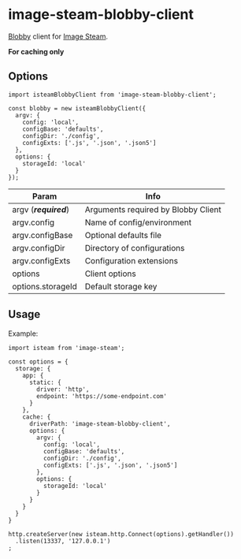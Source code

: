 # image-steam-blobby-client
[Blobby](https://github.com/asilvas/blobby) client for [Image Steam](https://github.com/asilvas/node-image-steam).

**For caching only**


## Options

```ecmascript 6
import isteamBlobbyClient from 'image-steam-blobby-client';

const blobby = new isteamBlobbyClient({
  argv: {
    config: 'local',
    configBase: 'defaults',
    configDir: './config',
    configExts: ['.js', '.json', '.json5']
  },
  options: {
    storageId: 'local'
  }
});
```

| Param | Info |
| --- | --- |
| argv (***required***) | Arguments required by Blobby Client |
| argv.config | Name of config/environment |
| argv.configBase | Optional defaults file |
| argv.configDir | Directory of configurations |
| argv.configExts | Configuration extensions |
| options | Client options |
| options.storageId | Default storage key |


## Usage

Example:

```ecmascript 6
import isteam from 'image-steam';

const options = {
  storage: {
    app: {
      static: {
        driver: 'http',
        endpoint: 'https://some-endpoint.com'
      }
    },
    cache: {
      driverPath: 'image-steam-blobby-client',
      options: {
        argv: {
          config: 'local',
          configBase: 'defaults',
          configDir: './config',
          configExts: ['.js', '.json', '.json5']
        },
        options: {
          storageId: 'local'
        }
      }
    }
  }
}

http.createServer(new isteam.http.Connect(options).getHandler())
  .listen(13337, '127.0.0.1')
;
```
